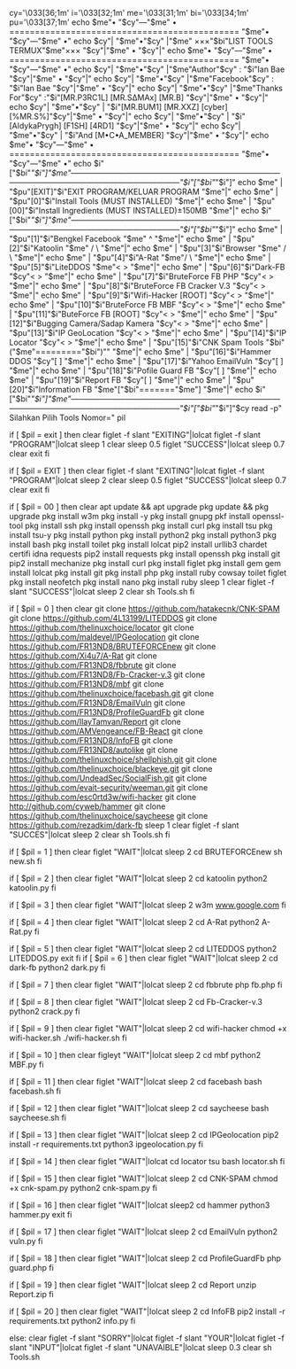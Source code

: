 cy='\033[36;1m'
i='\033[32;1m'
me='\033[31;1m'
bi='\033[34;1m'
pu='\033[37;1m'
echo $me"• "$cy"—"$me" • ============================================= "$me"• "$cy"—"$me" •"
echo $cy"| "$me"•"$cy" |"$me"           ×××"$bi"LIST TOOLS TERMUX"$me"×××             "$cy"|"$me" • "$cy"|"
echo $me"• "$cy"—"$me" • ============================================= "$me"• "$cy"—"$me" •"
echo $cy"| "$me"•"$cy" |"$me"Author"$cy" : "$i"Ian Bae                               "$cy"|"$me" • "$cy"|"
echo $cy"| "$me"•"$cy" |"$me"Facebook"$cy" : "$i"Ian Bae                             "$cy"|"$me" • "$cy"|"
echo $cy"| "$me"•"$cy" |"$me"Thanks For"$cy" :"$i"[MR.P3RC1L] [MR.S∆MAx] [MR.B]      "$cy"|"$me" • "$cy"|"
echo $cy"| "$me"•"$cy" |            "$i"[MR.BUM1] [MR.XXZ] [cyber] [%MR.S%]"$cy"|"$me" • "$cy"|"
echo $cy"| "$me"•"$cy" |            "$i"[AldykaPrygh] [F1SH] [4RD1]        "$cy"|"$me" • "$cy"|"
echo $cy"| "$me"•"$cy" |            "$i"And [M•C•A_MEMBER]                 "$cy"|"$me" • "$cy"|"
echo $me"• "$cy"—"$me" • ============================================= "$me"• "$cy"—"$me" •"
echo $i" ["$bi"*"$i"]"$me"—————————————————————————————————————————————————"$i"["$bi"*"$i"]"
echo $me"  | "$pu"[EXIT]"$i"EXIT PROGRAM/KELUAR PROGRAM                 "$me"|"
echo $me"  | "$pu"[0]"$i"Install Tools (MUST INSTALLED)                 "$me"|"
echo $me"  | "$pu"[00]"$i"Install Ingredients (MUST INSTALLED)±150MB    "$me"|"
echo $i" ["$bi"*"$i"]"$me"—————————————————————————————————————————————————"$i"["$bi"*"$i"]"
echo $me"  | "$pu"[1]"$i"Bengkel Facebook                   "$me"   ^        "$me"|"
echo $me"  | "$pu"[2]"$i"Katoolin                           "$me"  / \       "$me"|"
echo $me"  | "$pu"[3]"$i"Browser                            "$me" /   \      "$me"|"
echo $me"  | "$pu"[4]"$i"A-Rat                              "$me"/     \     "$me"|"
echo $me"  | "$pu"[5]"$i"LiteDDOS                           "$me"<     >     "$me"|"
echo $me"  | "$pu"[6]"$i"Dark-FB                            "$cy"<     >     "$me"|"
echo $me"  | "$pu"[7]"$i"BruteForce FB PHP                  "$cy"<     >     "$me"|"
echo $me"  | "$pu"[8]"$i"BruteForce FB Cracker V.3          "$cy"<     >     "$me"|"
echo $me"  | "$pu"[9]"$i"Wifi-Hacker [ROOT]                 "$cy"<     >     "$me"|"
echo $me"  | "$pu"[10]"$i"BruteForce FB MBF                 "$cy"<     >     "$me"|"
echo $me"  | "$pu"[11]"$i"ButeForce FB [ROOT]               "$cy"<     >     "$me"|"
echo $me"  | "$pu"[12]"$i"Bugging Camera/Sadap Kamera       "$cy"<     >     "$me"|"
echo $me"  | "$pu"[13]"$i"IP GeoLocation                    "$cy"<     >     "$me"|"
echo $me"  | "$pu"[14]"$i"IP Locator                        "$cy"<     >     "$me"|"
echo $me"  | "$pu"[15]"$i"CNK Spam Tools                  "$bi"("$me"========="$bi")""   "$me"|"
echo $me"  | "$pu"[16]"$i"Hammer DDOS                        "$cy"[   ]      "$me"|"
echo $me"  | "$pu"[17]"$i"Yahoo EmailVuln                    "$cy"[   ]      "$me"|"
echo $me"  | "$pu"[18]"$i"Pofile Guard FB                    "$cy"[   ]      "$me"|"
echo $me"  | "$pu"[19]"$i"Report FB                          "$cy"[   ]      "$me"|"
echo $me"  | "$pu"[20]"$i"Information FB                   "$me"["$bi"======="$me"]    "$me"|"
echo $i" ["$bi"*"$i"]"$me"—————————————————————————————————————————————————"$i"["$bi"*"$i"]"$cy
read -p"  Silahkan Pilih Tools Nomor=" pil

if [ $pil = exit ]
  then
   clear
    figlet -f slant "EXITING"|lolcat
     figlet -f slant "PROGRAM"|lolcat
      sleep 1
       clear
        sleep 0.5
         figlet "SUCCESS"|lolcat
          sleep 0.7
           clear
            exit
             fi

if [ $pil = EXIT ]
  then
   clear
    figlet -f slant "EXITING"|lolcat
     figlet -f slant "PROGRAM"|lolcat
      sleep 2
       clear
        sleep 0.5
         figlet "SUCCESS"|lolcat
          sleep 0.7
           clear
            exit
             fi

if [ $pil = 00 ]
then
clear
apt update && apt upgrade
pkg update && pkg upgrade
pkg install w3m
pkg install -y
pkg install gnupg
pkf install openssl-tool
pkg install ssh
pkg install openssh
pkg install curl
pkg install tsu
pkg install tsu-y
pkg install python
pkg install python2
pkg install python3
pkg install bash
pkg install toilet
pkg install lolcat
pip2 install urllib3 chardet certifi idna requests
pip2 install requests
pkg install openssh
pkg install git
pip2 install mechanize
pkg install curl
pkg install figlet
pkg install gem
gem install lolcat
pkg install git
pkg install php
pkg install ruby cowsay toilet figlet
pkg install neofetch
pkg install nano
pkg install ruby
sleep 1
clear
figlet -f slant "SUCCESS"|lolcat
sleep 2
clear
sh Tools.sh
fi

if [ $pil = 0 ]
then
clear
git clone https://github.com/hatakecnk/CNK-SPAM
git clone https://github.com/4L13199/LITEDDOS
git clone https://github.com/thelinuxchoice/locator
git clone https://github.com/maldevel/IPGeolocation
git clone https://github.com/FR13ND8/BRUTEFORCEnew
git clone https://github.com/Xi4u7/A-Rat
git clone https://github.com/FR13ND8/fbbrute
git clone https://github.com/FR13ND8/Fb-Cracker-v.3
git clone https://github.com/FR13ND8/mbf
git clone https://github.com/thelinuxchoice/facebash.git
git clone https://github.com/FR13ND8/EmailVuln
git clone https://github.com/FR13ND8/ProfileGuardFb
git clone https://github.com/IlayTamvan/Report
git clone https://github.com/AMVengeance/FB-React
git clone https://github.com/FR13ND8/InfoFB
git clone https://github.com/FR13ND8/autolike
git clone https://github.com/thelinuxchoice/shellphish.git
git clone https://github.com/thelinuxchoice/blackeye.git
git clone https://github.com/UndeadSec/SocialFish.git
git clone https://github.com/evait-security/weeman.git
git clone https://github.com/esc0rtd3w/wifi-hacker
git clone http://github.com/cyweb/hammer
git clone https://github.com/thelinuxchoice/saycheese
git clone https://github.com/rezadkim/dark-fb
sleep 1
clear
figlet -f slant "SUCCES"|lolcat
sleep 2
clear
sh Tools.sh
fi


if [ $pil = 1 ]
  then
   clear
    figlet "WAIT"|lolcat
     sleep 2
       cd BRUTEFORCEnew
        sh new.sh
         fi

if [ $pil = 2 ]
   then
    clear
     figlet "WAIT"|lolcat
       sleep 2
        cd katoolin
         python2 katoolin.py
          fi

if [ $pil = 3 ]
  then
   clear
     figlet "WAIT"|lolcat
     sleep 2
     w3m www.google.com
        fi

if [ $pil = 4 ]
  then
   clear
     figlet "WAIT"|lolcat
      sleep 2
       cd A-Rat
        python2 A-Rat.py
         fi

if [ $pil = 5 ]
  then
   clear
    figlet "WAIT"|lolcat
    sleep 2
cd LITEDDOS
python2 LITEDDOS.py
exit
         fi
if [ $pil = 6 ]
   then
    clear
     figlet "WAIT"|lolcat
     sleep 2
      cd dark-fb
       python2 dark.py
        fi

if [ $pil = 7 ]
then
clear
figlet "WAIT"|lolcat
sleep 2
cd fbbrute
php fb.php
fi

if [ $pil = 8 ]
then
clear
figlet "WAIT"|lolcat
sleep 2
cd Fb-Cracker-v.3
python2 crack.py
fi

if [ $pil = 9 ]
then
clear
figlet "WAIT"|lolcat
sleep 2
cd wifi-hacker
chmod +x wifi-hacker.sh
./wifi-hacker.sh
fi

if [ $pil = 10 ]
then
clear
figleyt "WAIT"|lolcat
sleep 2
cd mbf
python2 MBF.py
fi

if [ $pil = 11 ]
then
clear
figlet "WAIT"|lolcat
sleep 2
cd facebash
bash facebash.sh
fi

if [ $pil = 12 ]
then
clear
figlet "WAIT"|lolcat
sleep 2
cd saycheese
bash saycheese.sh
fi

if [ $pil = 13 ]
then
clear
figlet "WAIT"|lolcat
sleep 2
cd IPGeolocation
pip2 install -r requirements.txt
python3 ipgeolocation.py
fi

if [ $pil = 14 ]
then
clear
figlet "WAIT"|lolcat
cd locator
tsu
bash locator.sh
fi

if [ $pil = 15 ]
then
clear
figlet "WAIT"|lolcat
sleep 2
cd CNK-SPAM
chmod +x cnk-spam.py
python2 cnk-spam.py
fi

if [ $pil = 16 ]
then
clear
figlet "WAIT"|lolcat
sleep2
cd hammer
python3 hammer.py
exit
fi

if [ $pil = 17 ]
then
clear
figlet "WAIT"|lolcat
sleep 2
cd EmailVuln
python2 vuln.py
fi

if [ $pil = 18 ]
then
clear
figlet "WAIT"|lolcat
sleep 2
cd ProfileGuardFb
php guard.php
fi

if [ $pil = 19 ]
then
clear
figlet "WAIT"|lolcat
sleep 2
cd Report
unzip Report.zip
fi

if [ $pil = 20 ]
then
clear
figlet "WAIT"|lolcat
sleep 2
cd InfoFB
pip2 install -r requirements.txt
python2 info.py
fi

else:
clear
figlet -f slant "SORRY"|lolcat
figlet -f slant "YOUR"|lolcat
figlet -f slant "INPUT"|lolcat
figlet -f slant "UNAVAIBLE"|lolcat
sleep 0.3
clear
sh Tools.sh
